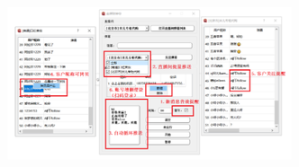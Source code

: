 ![效果图](https://github.com/hulingyue/TaobaoLive-/blob/master/%E5%BE%AE%E4%BF%A1%E5%9B%BE%E7%89%87_20200604005659.png)
